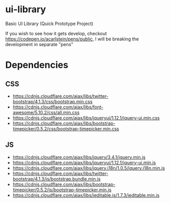 # ui-library
Basic UI Library (Quick Prototype Project)

If you wish to see how it gets develop, checkout https://codepen.io/acarlstein/pens/public, I will be breaking the development in separate "pens"

# Dependencies

## CSS
* https://cdnjs.cloudflare.com/ajax/libs/twitter-bootstrap/4.1.3/css/bootstrap.min.css
* https://cdnjs.cloudflare.com/ajax/libs/font-awesome/5.10.2/css/all.min.css
* https://cdnjs.cloudflare.com/ajax/libs/jqueryui/1.12.1/jquery-ui.min.css
* https://cdnjs.cloudflare.com/ajax/libs/bootstrap-timepicker/0.5.2/css/bootstrap-timepicker.min.css

## JS
* https://cdnjs.cloudflare.com/ajax/libs/jquery/3.4.1/jquery.min.js
* https://cdnjs.cloudflare.com/ajax/libs/jqueryui/1.12.1/jquery-ui.min.js
* https://cdnjs.cloudflare.com/ajax/libs/jquery.i18n/1.0.5/jquery.i18n.min.js
* https://cdnjs.cloudflare.com/ajax/libs/twitter-bootstrap/4.1.3/js/bootstrap.bundle.min.js
* https://cdnjs.cloudflare.com/ajax/libs/bootstrap-timepicker/0.5.2/js/bootstrap-timepicker.min.js
* https://cdnjs.cloudflare.com/ajax/libs/jeditable.js/1.7.3/jeditable.min.js

